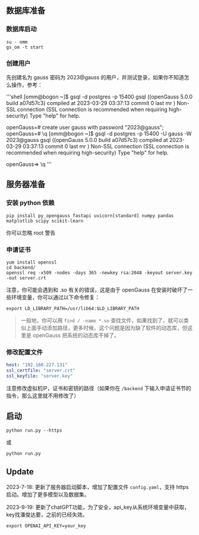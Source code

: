 ## 数据库准备

### 数据库启动

```shell
su - omm
gs_om -t start
```

### 创建用户

先创建名为 gauss 密码为 2023@gauss 的用户，并测试登录，如果你不知道怎么操作，参考：

'''shell
[omm@bogon ~]$ gsql -d postgres -p 15400
gsql ((openGauss 5.0.0 build a07d57c3) compiled at 2023-03-29 03:37:13 commit 0 last mr  )
Non-SSL connection (SSL connection is recommended when requiring high-security)
Type "help" for help.

openGauss=#     create user gauss with password "2023@gauss";
openGauss=#     \q
[omm@bogon ~]$ gsql -d postgres -p 15400 -U gauss -W 2023@gauss
gsql ((openGauss 5.0.0 build a07d57c3) compiled at 2023-03-29 03:37:13 commit 0 last mr  )
Non-SSL connection (SSL connection is recommended when requiring high-security)
Type "help" for help.

openGauss=>     \q
'''

## 服务器准备

### 安装 python 依赖

```shell
pip install py_opengauss fastapi uvicorn[standard] numpy pandas matplotlib scipy scikit-learn
```

你可以忽略 root 警告

### 申请证书

```shell
yum install openssl
cd backend/
openssl req -x509 -nodes -days 365 -newkey rsa:2048 -keyout server.key -out server.crt
```

注意，你可能会遇到和 .so 有关的错误，这是由于 openGauss 在安装时破坏了一些环境变量，你可以通过以下命令修复：

```shell
export LD_LIBRARY_PATH=/usr/lib64:$LD_LIBRARY_PATH
```

> 一般地，你可以用 `find / -name *.so` 查找文件，如果找到了，就可以类似上面手动添加路径，更多时候，这个问题是因为缺了软件的动态库，但这里是 openGauss 把系统的动态库干掉了。

### 修改配置文件

```yaml
host: "192.168.227.131"
ssl_certfile: "server.crt"
ssl_keyfile: "server.key"
```

注意修改虚拟机IP，证书和密钥的路径（如果你在 `/backend` 下输入申请证书节的指令，那么这里就不用修改了）

## 启动

```shell
python run.py --https
```

或

```shell
python run.py
```

## Update

2023-7-18: 更新了服务器启动脚本，增加了配置文件 `config.yaml`，支持 https 启动。增加了更多模型以及数据集。

2023-9-19: 更新了chatGPT功能，为了安全，api_key从系统环境变量中获取，key找潘俊达要，之前的已经失效。

```shell
export OPENAI_API_KEY=your_key
```